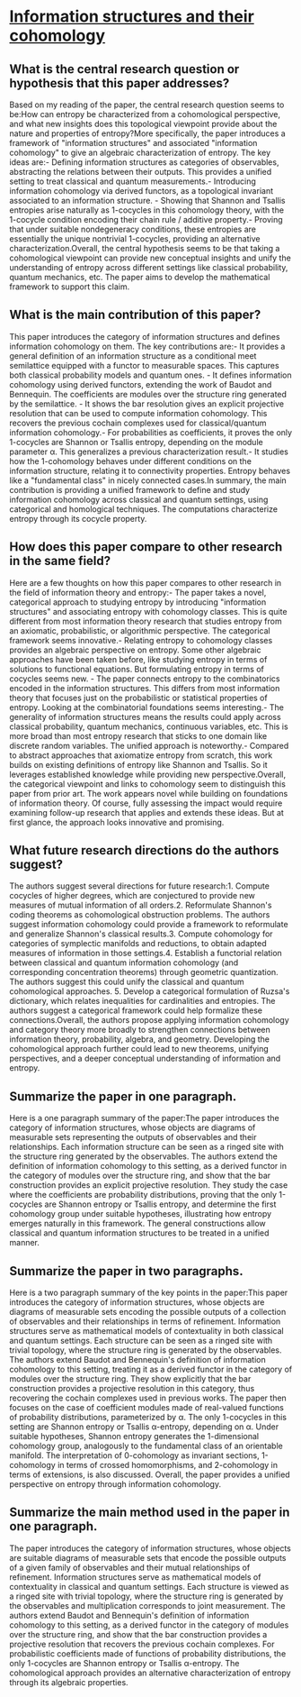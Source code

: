# [Information structures and their cohomology](https://arxiv.org/abs/1709.07807)

## What is the central research question or hypothesis that this paper addresses?

Based on my reading of the paper, the central research question seems to be:How can entropy be characterized from a cohomological perspective, and what new insights does this topological viewpoint provide about the nature and properties of entropy?More specifically, the paper introduces a framework of "information structures" and associated "information cohomology" to give an algebraic characterization of entropy. The key ideas are:- Defining information structures as categories of observables, abstracting the relations between their outputs. This provides a unified setting to treat classical and quantum measurements.- Introducing information cohomology via derived functors, as a topological invariant associated to an information structure. - Showing that Shannon and Tsallis entropies arise naturally as 1-cocycles in this cohomology theory, with the 1-cocycle condition encoding their chain rule / additive property.- Proving that under suitable nondegeneracy conditions, these entropies are essentially the unique nontrivial 1-cocycles, providing an alternative characterization.Overall, the central hypothesis seems to be that taking a cohomological viewpoint can provide new conceptual insights and unify the understanding of entropy across different settings like classical probability, quantum mechanics, etc. The paper aims to develop the mathematical framework to support this claim.


## What is the main contribution of this paper?

This paper introduces the category of information structures and defines information cohomology on them. The key contributions are:- It provides a general definition of an information structure as a conditional meet semilattice equipped with a functor to measurable spaces. This captures both classical probability models and quantum ones. - It defines information cohomology using derived functors, extending the work of Baudot and Bennequin. The coefficients are modules over the structure ring generated by the semilattice. - It shows the bar resolution gives an explicit projective resolution that can be used to compute information cohomology. This recovers the previous cochain complexes used for classical/quantum information cohomology.- For probabilities as coefficients, it proves the only 1-cocycles are Shannon or Tsallis entropy, depending on the module parameter α. This generalizes a previous characterization result.- It studies how the 1-cohomology behaves under different conditions on the information structure, relating it to connectivity properties. Entropy behaves like a "fundamental class" in nicely connected cases.In summary, the main contribution is providing a unified framework to define and study information cohomology across classical and quantum settings, using categorical and homological techniques. The computations characterize entropy through its cocycle property.


## How does this paper compare to other research in the same field?

Here are a few thoughts on how this paper compares to other research in the field of information theory and entropy:- The paper takes a novel, categorical approach to studying entropy by introducing "information structures" and associating entropy with cohomology classes. This is quite different from most information theory research that studies entropy from an axiomatic, probabilistic, or algorithmic perspective. The categorical framework seems innovative.- Relating entropy to cohomology classes provides an algebraic perspective on entropy. Some other algebraic approaches have been taken before, like studying entropy in terms of solutions to functional equations. But formulating entropy in terms of cocycles seems new. - The paper connects entropy to the combinatorics encoded in the information structures. This differs from most information theory that focuses just on the probabilistic or statistical properties of entropy. Looking at the combinatorial foundations seems interesting.- The generality of information structures means the results could apply across classical probability, quantum mechanics, continuous variables, etc. This is more broad than most entropy research that sticks to one domain like discrete random variables. The unified approach is noteworthy.- Compared to abstract approaches that axiomatize entropy from scratch, this work builds on existing definitions of entropy like Shannon and Tsallis. So it leverages established knowledge while providing new perspective.Overall, the categorical viewpoint and links to cohomology seem to distinguish this paper from prior art. The work appears novel while building on foundations of information theory. Of course, fully assessing the impact would require examining follow-up research that applies and extends these ideas. But at first glance, the approach looks innovative and promising.


## What future research directions do the authors suggest?

The authors suggest several directions for future research:1. Compute cocycles of higher degrees, which are conjectured to provide new measures of mutual information of all orders.2. Reformulate Shannon's coding theorems as cohomological obstruction problems. The authors suggest information cohomology could provide a framework to reformulate and generalize Shannon's classical results.3. Compute cohomology for categories of symplectic manifolds and reductions, to obtain adapted measures of information in those settings.4. Establish a functorial relation between classical and quantum information cohomology (and corresponding concentration theorems) through geometric quantization. The authors suggest this could unify the classical and quantum cohomological approaches. 5. Develop a categorical formulation of Ruzsa's dictionary, which relates inequalities for cardinalities and entropies. The authors suggest a categorical framework could help formalize these connections.Overall, the authors propose applying information cohomology and category theory more broadly to strengthen connections between information theory, probability, algebra, and geometry. Developing the cohomological approach further could lead to new theorems, unifying perspectives, and a deeper conceptual understanding of information and entropy.


## Summarize the paper in one paragraph.

Here is a one paragraph summary of the paper:The paper introduces the category of information structures, whose objects are diagrams of measurable sets representing the outputs of observables and their relationships. Each information structure can be seen as a ringed site with the structure ring generated by the observables. The authors extend the definition of information cohomology to this setting, as a derived functor in the category of modules over the structure ring, and show that the bar construction provides an explicit projective resolution. They study the case where the coefficients are probability distributions, proving that the only 1-cocycles are Shannon entropy or Tsallis entropy, and determine the first cohomology group under suitable hypotheses, illustrating how entropy emerges naturally in this framework. The general constructions allow classical and quantum information structures to be treated in a unified manner.


## Summarize the paper in two paragraphs.

Here is a two paragraph summary of the key points in the paper:This paper introduces the category of information structures, whose objects are diagrams of measurable sets encoding the possible outputs of a collection of observables and their relationships in terms of refinement. Information structures serve as mathematical models of contextuality in both classical and quantum settings. Each structure can be seen as a ringed site with trivial topology, where the structure ring is generated by the observables. The authors extend Baudot and Bennequin's definition of information cohomology to this setting, treating it as a derived functor in the category of modules over the structure ring. They show explicitly that the bar construction provides a projective resolution in this category, thus recovering the cochain complexes used in previous works. The paper then focuses on the case of coefficient modules made of real-valued functions of probability distributions, parameterized by α. The only 1-cocycles in this setting are Shannon entropy or Tsallis α-entropy, depending on α. Under suitable hypotheses, Shannon entropy generates the 1-dimensional cohomology group, analogously to the fundamental class of an orientable manifold. The interpretation of 0-cohomology as invariant sections, 1-cohomology in terms of crossed homomorphisms, and 2-cohomology in terms of extensions, is also discussed. Overall, the paper provides a unified perspective on entropy through information cohomology.


## Summarize the main method used in the paper in one paragraph.

The paper introduces the category of information structures, whose objects are suitable diagrams of measurable sets that encode the possible outputs of a given family of observables and their mutual relationships of refinement. Information structures serve as mathematical models of contextuality in classical and quantum settings. Each structure is viewed as a ringed site with trivial topology, where the structure ring is generated by the observables and multiplication corresponds to joint measurement. The authors extend Baudot and Bennequin's definition of information cohomology to this setting, as a derived functor in the category of modules over the structure ring, and show that the bar construction provides a projective resolution that recovers the previous cochain complexes. For probabilistic coefficients made of functions of probability distributions, the only 1-cocycles are Shannon entropy or Tsallis α-entropy. The cohomological approach provides an alternative characterization of entropy through its algebraic properties.

